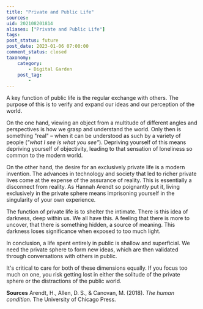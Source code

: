 ```yaml
---
title: "Private and Public Life"
sources:
uid: 202108201814
aliases: ["Private and Public Life"]
tags: 
post_status: future
post_date: 2023-01-06 07:00:00
comment_status: closed
taxonomy:
    category:
        - Digital Garden
    post_tag:
        -
---
```


A key function of public life is the regular exchange with others. The purpose of this is to verify and expand our ideas and our perception of the world.

On the one hand, viewing an object from a multitude of different angles and perspectives is how we grasp and understand the world. Only then is something "real" – when it can be understood as such by a variety of people (*"what I see is what you see"*). Depriving yourself of this means depriving yourself of objectivity, leading to that sensation of loneliness so common to the modern world.

On the other hand, the desire for an exclusively private life is a modern invention. The advances in technology and society that led to richer private lives come at the expense of the assurance of reality. This is essentially a disconnect from reality. As Hannah Arendt so poignantly put it, living exclusively in the private sphere means imprisoning yourself in the singularity of your own experience.

The function of private life is to shelter the intimate. There is this idea of darkness, deep within us. We all have this. A feeling that there is more to uncover, that there is something hidden, a source of meaning. This darkness loses significance when exposed to too much light.

In conclusion, a life spent entirely in public is shallow and superficial. We need the private sphere to form new ideas, which are then validated through conversations with others in public. 

It's critical to care for both of these dimensions equally. If you focus too much on one, you risk getting lost in either the solitude of the private sphere or the distractions of the public world. 

**Sources**
Arendt, H., Allen, D. S., & Canovan, M. (2018). _The human condition_. The University of Chicago Press.